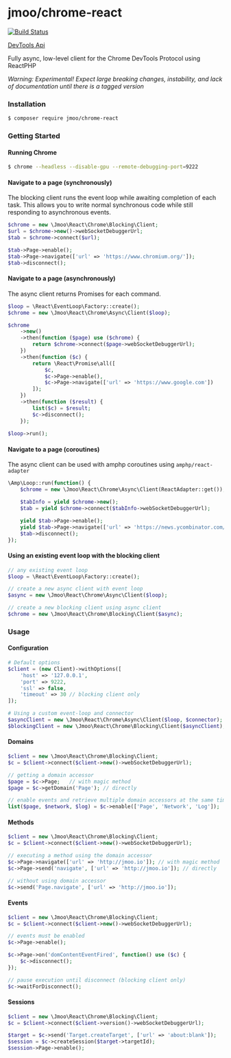 # jmoo/chrome-react


[![Build Status](https://travis-ci.com/jmoo/chrome-reactphp.svg?branch=master)](https://travis-ci.com/jmoo/chrome-reactphp)

[DevTools Api](https://chromedevtools.github.io/devtools-protocol/tot) 

Fully async, low-level client for the Chrome DevTools Protocol using ReactPHP


*Warning: Experimental! Expect large breaking changes, instability, and lack of documentation until there is a tagged version*

### Installation

```bash
$ composer require jmoo/chrome-react
```

### Getting Started
#### Running Chrome
```bash
$ chrome --headless --disable-gpu --remote-debugging-port=9222
```

#### Navigate to a page (synchronously)
The blocking client runs the event loop while awaiting completion of each task.
This allows you to write normal synchronous code while still responding to asynchronous events.
```php
$chrome = new \Jmoo\React\Chrome\Blocking\Client;
$url = $chrome->new()->webSocketDebuggerUrl;
$tab = $chrome->connect($url);

$tab->Page->enable();
$tab->Page->navigate(['url' => 'https://www.chromium.org/']);
$tab->disconnect();
```

#### Navigate to a page (asynchronously)
The async client returns Promises for each command.
```php
$loop = \React\EventLoop\Factory::create();
$chrome = new \Jmoo\React\Chrome\Async\Client($loop);

$chrome
    ->new()
    ->then(function ($page) use ($chrome) {
        return $chrome->connect($page->webSocketDebuggerUrl);
    })
    ->then(function ($c) {
        return \React\Promise\all([
            $c,
            $c->Page->enable(),
            $c->Page->navigate(['url' => 'https://www.google.com'])
        ]);
    })
    ->then(function ($result) {
        list($c) = $result;
        $c->disconnect();
    });
    
$loop->run();
```

#### Navigate to a page (coroutines)
The async client can be used with amphp coroutines using ```amphp/react-adapter```
```php
\Amp\Loop::run(function() {
    $chrome = new \Jmoo\React\Chrome\Async\Client(ReactAdapter::get());

    $tabInfo = yield $chrome->new();
    $tab = yield $chrome->connect($tabInfo->webSocketDebuggerUrl);

    yield $tab->Page->enable();
    yield $tab->Page->navigate(['url' => 'https://news.ycombinator.com/']);
    $tab->disconnect();
});
```

#### Using an existing event loop with the blocking client
```php
// any existing event loop
$loop = \React\EventLoop\Factory::create();

// create a new async client with event loop
$async = new \Jmoo\React\Chrome\Async\Client($loop);

// create a new blocking client using async client
$chrome = new \Jmoo\React\Chrome\Blocking\Client($async);

```

### Usage

#### Configuration
```php
# Default options
$client = (new Client)->withOptions([
    'host' => '127.0.0.1',
    'port' => 9222,
    'ssl' => false,
    'timeout' => 30 // blocking client only
]);

# Using a custom event-loop and connector
$asyncClient = new \Jmoo\React\Chrome\Async\Client($loop, $connector);
$blockingClient = new \Jmoo\React\Chrome\Blocking\Client($asyncClient);

```

#### Domains
```php
$client = new \Jmoo\React\Chrome\Blocking\Client;
$c = $client->connect($client->new()->webSocketDebuggerUrl);

// getting a domain accessor
$page = $c->Page;   // with magic method
$page = $c->getDomain('Page'); // directly

// enable events and retrieve multiple domain accessors at the same time
list($page, $network, $log) = $c->enable(['Page', 'Network', 'Log']); 

```

#### Methods
```php
$client = new \Jmoo\React\Chrome\Blocking\Client;
$c = $client->connect($client->new()->webSocketDebuggerUrl);

// executing a method using the domain accessor
$c->Page->navigate(['url' => 'http://jmoo.io']); // with magic method
$c->Page->send('navigate', ['url' => 'http://jmoo.io']); // directly

// without using domain accessor
$c->send('Page.navigate', ['url' => 'http://jmoo.io']); 

```

#### Events
```php
$client = new \Jmoo\React\Chrome\Blocking\Client;
$c = $client->connect($client->new()->webSocketDebuggerUrl);

// events must be enabled
$c->Page->enable();

$c->Page->on('domContentEventFired', function() use ($c) {
    $c->disconnect();
});

// pause execution until disconnect (blocking client only)
$c->waitForDisconnect();

```

#### Sessions
```php
$client = new \Jmoo\React\Chrome\Blocking\Client;
$c = $client->connect($client->version()->webSocketDebuggerUrl);

$target = $c->send('Target.createTarget', ['url' => 'about:blank']);
$session = $c->createSession($target->targetId);
$session->Page->enable();
```